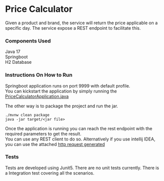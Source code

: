 # Price Calculator
 Given a product and brand, the service will return the price applicable on a specific day. 
 The service expose a REST endpoint to facilitate this.

### Components Used

Java 17  
Springboot  
H2 Database  

### Instructions On How to Run
Springboot application runs on port 9999 with default profile.   
You can kickstart the application by simply running the [PriceCalculatorApplication.java](src/main/java/com/inditex/pricecalculator/PriceCalculatorApplication.java)

The other way is to package the project and run the jar.   

`
./mvnw clean package     
`  
`
java -jar target/<jar file>
`

Once the application is running you can reach the rest endpoint with the required parameters to get the result.  
You can use any REST client to do so. Alternatively if you use intellij IDEA, you can use the attached [http request generated](spring6-endpoints.http)  

### Tests
Tests are developed using Junit5. There are no unit tests currently. There is a Integration test
covering all the scenarios.